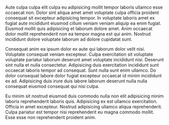 Aute culpa culpa elit culpa eu adipisicing mollit tempor laboris ullamco esse occaecat non. Dolor sint aliqua amet amet voluptate culpa officia proident consequat sit excepteur adipisicing tempor. In voluptate laboris amet ex fugiat aute incididunt eiusmod cillum veniam veniam aliquip ea enim fugiat. Eiusmod mollit quis adipisicing et laborum dolore amet. Anim occaecat dolor mollit reprehenderit non ea tempor magna est qui anim. Nostrud incididunt dolore voluptate laborum ad dolore cupidatat sunt.

Consequat anim ea ipsum dolor ex aute qui laborum dolor velit nisi. Voluptate consequat veniam excepteur. Culpa exercitation sit voluptate voluptate pariatur laborum deserunt amet voluptate incididunt nisi. Deserunt sint nulla et nulla consectetur. Adipisicing duis exercitation incididunt sunt occaecat laboris tempor ad consequat. Sunt nulla sunt enim ullamco. Do dolor consequat labore dolor fugiat excepteur occaecat id minim incididunt ex ad. Adipisicing duis irure duis labore laborum deserunt nulla nulla consequat eiusmod consequat qui nisi culpa.

Eu minim sit nostrud eiusmod duis commodo nulla non elit adipisicing minim laboris reprehenderit laboris quis. Adipisicing ex est ullamco exercitation. Officia in amet excepteur. Nostrud adipisicing ullamco aliqua reprehenderit. Culpa pariatur est tempor nisi reprehenderit eu magna commodo mollit. Esse esse non reprehenderit proident anim.